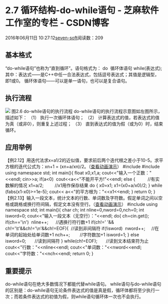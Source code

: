 
# 2.7 循环结构-do-while语句 -  芝麻软件工作室的专栏 - CSDN博客


2016年06月11日 10:27:12[seven-soft](https://me.csdn.net/softn)阅读数：209



## 基本格式
“do-while语句”也称为“直到循环”。语句格式为：
do 
 循环体语句 while(表达式);
其中：表达式——是C++中任一合法表达式，包括逗号表达式；其值是逻辑型，即1或0。
循环体语句——可以是单一语句，也可以是复合语句。
## 执行流程
![](http://www.weixueyuan.net/uploads/allimg/121225/1-121225142233948.gif)
图2.6 do-while语句的执行流程
do-while语句的执行流程示意图如左图所示，描述如下：
（1） 执行一次循环体语句；
（2） 计算表达式的值，若表达式的值为真（或非0），则重复上述过程；
（3） 直到表达式的值为假（或为0）时，结束循环。
## 应用举例
【例2.12】用迭代法求x=a1/2的近似值，要求前后两个迭代根之差小于10-5。求平方根的迭代公式为：xn+1
 = (xn+a/xn)/2。（[查看动画演示](http://www.weixueyuan.net/templets/default/cpp/flash/C++%20%E6%B1%82%E5%B9%B3%E6%96%B9%E6%A0%B9.swf)）
\#include<iostream>
\#include<cmath>
using namespace std;
int main(){
float x0,x1,a;
cout<<"输入一个正数："<<endl;
cin>>a;
if(a<0)  cout<<a<<"不能开平方!"<<endl;
else {          //有实数解的情况
x1=a/2;         //x1用作保存结果
do {
x0=x1;
x1=(x0+a/x0)/2;
} while (fabs(x1-x0)>=1e-5);
cout<< a<<"的平方根为："<<x1<<endl;
}
return 0;
}
【例2.13】输入一段文本，统计文本的行数、单词数及字符数。假定单词之间以空格或跳格或换行符间隔，假定文本没有空行。（[查看动画演示](http://www.weixueyuan.net/templets/default/cpp/flash/C++%20%E6%96%87%E6%9C%AC%E7%BB%9F%E8%AE%A1%E7%A4%BA%E4%BE%8B.swf)）
\#include<iostream>
using namespace std;
int main(){
char ch;
int nline=0,nword=0,nch=0;
int isword=0;
cout<<"输入一段文本（无空行）："<<endl;
do{
ch=cin.get();
if(ch=='\n')  nline++;      //遇换行符行数+1
if(ch!=' '&& ch!='\t'&&ch!='\n'&&ch!=EOF){  //读到非间隔符
if(!isword)  nword++;     //在单词的起始处给单词数+1
nch++;        //字符数加+1
isword=1;
}
else  isword=0;       //读到间隔符
} while(ch!=EOF);       //读到文本结束符为止
cout<<"行数："<<nline<<endl;
cout<<"单词数："<<nword<<endl;
cout<<"字符数："<<nch<<endl;
return 0;
}
## 重要提示
do-while语句在绝大多数情况下都能代替while语句。
while语句与do-while语句的区别是：do-while语句无论条件表达式的值是真是假，循环体都将至少执行一次；而若条件表达式的初值为假，则while语句循环体一次也不会执行。

